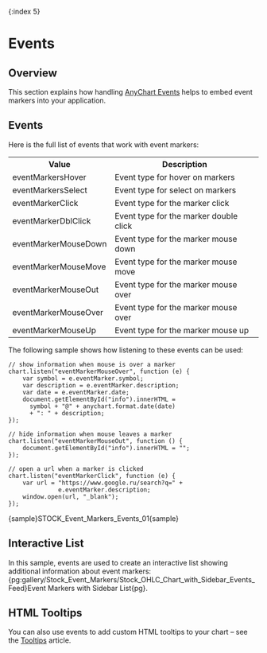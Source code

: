 {:index 5}

# Events

## Overview

This section explains how handling [AnyChart Events](../../Common_Settings/Event_Listeners) helps to embed event markers into your application.

## Events

Here is the full list of events that work with event markers:

<table>
<tr><th>Value</th><th>Description</th></tr>
<tr><td>eventMarkersHover</td><td>Event type for hover on markers</td></tr>
<tr><td>eventMarkersSelect</td><td>Event type for select on markers</td></tr>
<tr><td>eventMarkerClick</td><td>Event type for the marker click</td></tr>
<tr><td>eventMarkerDblClick</td><td>Event type for the marker double click</td></tr>
<tr><td>eventMarkerMouseDown</td><td>Event type for the marker mouse down</td></tr>
<tr><td>eventMarkerMouseMove</td><td>Event type for the marker mouse move</td></tr>
<tr><td>eventMarkerMouseOut</td><td>Event type for the marker mouse over</td></tr>
<tr><td>eventMarkerMouseOver</td><td>Event type for the marker mouse over</td></tr>
<tr><td>eventMarkerMouseUp</td><td>Event type for the marker mouse up</td></tr>
</table>

The following sample shows how listening to these events can be used:

```
// show information when mouse is over a marker
chart.listen("eventMarkerMouseOver", function (e) {
    var symbol = e.eventMarker.symbol;
    var description = e.eventMarker.description;
    var date = e.eventMarker.date;
    document.getElementById("info").innerHTML =
      symbol + "@" + anychart.format.date(date)
      + ": " + description;
});

// hide information when mouse leaves a marker
chart.listen("eventMarkerMouseOut", function () {
    document.getElementById("info").innerHTML = "";
});

// open a url when a marker is clicked
chart.listen("eventMarkerClick", function (e) {
    var url = "https://www.google.ru/search?q=" +
              e.eventMarker.description;
    window.open(url, "_blank");
});
```

{sample}STOCK\_Event\_Markers\_Events\_01{sample}

## Interactive List

In this sample, events are used to create an interactive list showing additional information about event markers: {pg:gallery/Stock_Event_Markers/Stock_OHLC_Chart_with_Sidebar_Events_Feed}Event Markers with Sidebar List{pg}.

## HTML Tooltips

You can also use events to add custom HTML tooltips to your chart – see the [Tooltips](Tooltips) article.